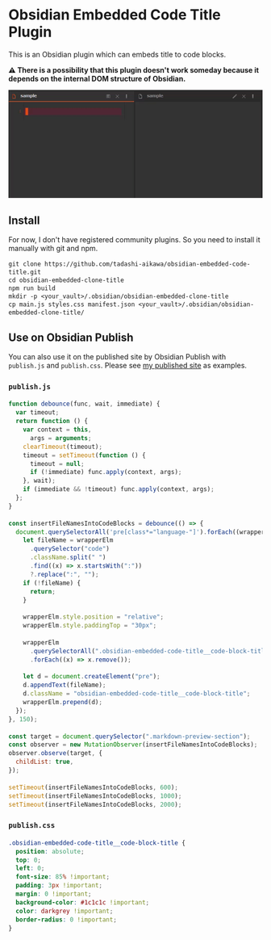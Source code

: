 # Obsidian Embedded Code Title Plugin

This is an Obsidian plugin which can embeds title to code blocks.

**⚠ There is a possibility that this plugin doesn't work someday because it depends on the internal DOM structure of Obsidian.**

![Demo](demo.gif)

## Install

For now, I don't have registered community plugins. So you need to install it manually with git and npm.

```
git clone https://github.com/tadashi-aikawa/obsidian-embedded-code-title.git
cd obsidian-embedded-clone-title
npm run build
mkdir -p <your_vault>/.obsidian/obsidian-embedded-clone-title
cp main.js styles.css manifest.json <your_vault>/.obsidian/obsidian-embedded-clone-title/
```

## Use on Obsidian Publish

You can also use it on the published site by Obsidian Publish with `publish.js` and `publish.css`. Please see [my published site](https://minerva.mamansoft.net/Obsidian/Obsidian+Publish%E3%81%AE%E3%82%B5%E3%82%A4%E3%83%88%E3%81%A7%E3%82%B3%E3%83%BC%E3%83%89%E3%83%96%E3%83%AD%E3%83%83%E3%82%AF%E3%81%AB%E3%83%95%E3%82%A1%E3%82%A4%E3%83%AB%E5%90%8D%E3%82%92%E5%9F%8B%E3%82%81%E8%BE%BC%E3%82%80) as examples.

### `publish.js`

```js
function debounce(func, wait, immediate) {
  var timeout;
  return function () {
    var context = this,
      args = arguments;
    clearTimeout(timeout);
    timeout = setTimeout(function () {
      timeout = null;
      if (!immediate) func.apply(context, args);
    }, wait);
    if (immediate && !timeout) func.apply(context, args);
  };
}

const insertFileNamesIntoCodeBlocks = debounce(() => {
  document.querySelectorAll('pre[class*="language-"]').forEach((wrapperElm) => {
    let fileName = wrapperElm
      .querySelector("code")
      .className.split(" ")
      .find((x) => x.startsWith(":"))
      ?.replace(":", "");
    if (!fileName) {
      return;
    }

    wrapperElm.style.position = "relative";
    wrapperElm.style.paddingTop = "30px";

    wrapperElm
      .querySelectorAll(".obsidian-embedded-code-title__code-block-title")
      .forEach((x) => x.remove());

    let d = document.createElement("pre");
    d.appendText(fileName);
    d.className = "obsidian-embedded-code-title__code-block-title";
    wrapperElm.prepend(d);
  });
}, 150);

const target = document.querySelector(".markdown-preview-section");
const observer = new MutationObserver(insertFileNamesIntoCodeBlocks);
observer.observe(target, {
  childList: true,
});

setTimeout(insertFileNamesIntoCodeBlocks, 600);
setTimeout(insertFileNamesIntoCodeBlocks, 1000);
setTimeout(insertFileNamesIntoCodeBlocks, 2000);
```

### `publish.css`

```css
.obsidian-embedded-code-title__code-block-title {
  position: absolute;
  top: 0;
  left: 0;
  font-size: 85% !important;
  padding: 3px !important;
  margin: 0 !important;
  background-color: #1c1c1c !important;
  color: darkgrey !important;
  border-radius: 0 !important;
}
```
